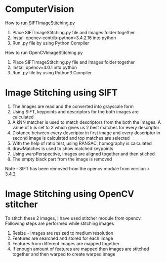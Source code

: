 # ComputerVision

How to run SIFTImageStitching.py
1. Place SIFTImageStitching.py file and Images folder together
2. Install opencv-contrib-python=3.4.2.16 into python
3. Run .py file by using Python Compiler

How to run OpenCVImageStitching.py
1. Place SIFTImageStitching.py file and Images folder together
2. Install opencv=4.0.1 into python
3. Run .py file by using Python3 Compiler





# Image Stitching using SIFT

1. The Images are read and the converted into grayscale form
2. Using SIFT, keypoints and descriptors for the both images are calculated
3. A kNN matcher is used to match descriptors from the both the images. A value of k is set to 2 which gives us 2 best matches for every descriptor
4. Distance between every descriptor in first image and every descriptor in second image is calculated and top matches are selected
5. With the help of ratio test, using RANSAC, homography is calculated
6. drawMatches is used to show matched keypoints
7. Using warpPerspective, images are aligned together and then stiched
8. The empty black part from the image is removed



Note - SIFT has been removed from the opencv module from version > 3.4.2



# Image Stitching using OpenCV stitcher

To stitch these 2 images, I have used stitcher module from opencv.
Following steps are performed while stitching images
  1. Resize - Images are resized to medium resolution
  2. Features are searched and stored for each image
  3. Features from different images are mapped together
  4. If enough amount of features are mapped then images are stitched together and then warped to create warped image